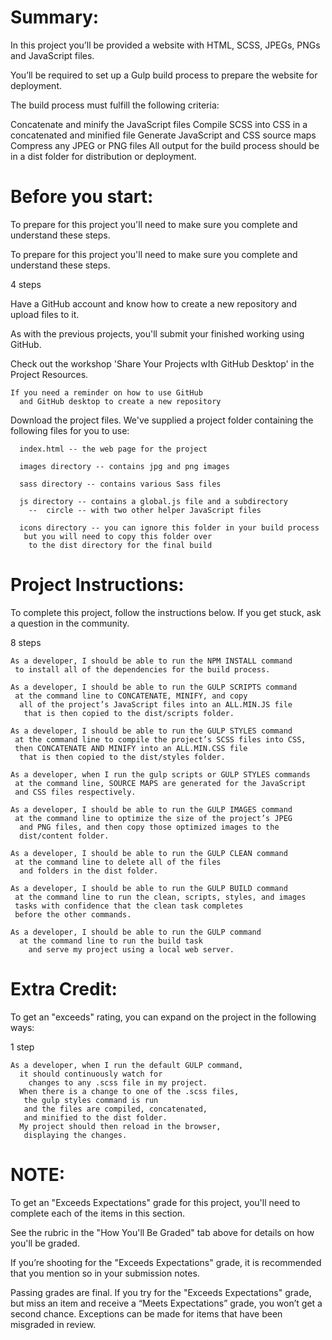 # Summary:

  In this project you’ll be provided a website with
   HTML, SCSS, JPEGs, PNGs and JavaScript files.

  You’ll be required to set up a Gulp build process
   to prepare the website for deployment.

  The build process must fulfill the following criteria:

  Concatenate and minify the JavaScript files
  Compile SCSS into CSS in a concatenated and minified file
  Generate JavaScript and CSS source maps
  Compress any JPEG or PNG files
  All output for the build process should be in a dist folder for distribution or deployment.

# Before you start:

  To prepare for this project you'll need to make sure you complete and understand these steps.

  To prepare for this project you'll need to make sure you complete and understand these steps.

  4 steps

  Have a GitHub account
    and know how to create a new repository
    and upload files to it.

  As with the previous projects,
    you'll submit your finished working using GitHub.

  Check out the workshop 'Share Your Projects wIth GitHub Desktop'
    in the Project Resources.

    If you need a reminder on how to use GitHub
      and GitHub desktop to create a new repository

  Download the project files.
  We've supplied a project folder
   containing the following files for you to use:

      index.html -- the web page for the project

      images directory -- contains jpg and png images

      sass directory -- contains various Sass files

      js directory -- contains a global.js file and a subdirectory
        --  circle -- with two other helper JavaScript files

      icons directory -- you can ignore this folder in your build process
       but you will need to copy this folder over
        to the dist directory for the final build

# Project Instructions:

  To complete this project, follow the instructions below.
    If you get stuck, ask a question in the community.

  8 steps

    As a developer, I should be able to run the NPM INSTALL command
     to install all of the dependencies for the build process.

    As a developer, I should be able to run the GULP SCRIPTS command
     at the command line to CONCATENATE, MINIFY, and copy
      all of the project’s JavaScript files into an ALL.MIN.JS file
       that is then copied to the dist/scripts folder.

    As a developer, I should be able to run the GULP STYLES command
     at the command line to compile the project’s SCSS files into CSS,
     then CONCATENATE AND MINIFY into an ALL.MIN.CSS file
      that is then copied to the dist/styles folder.

    As a developer, when I run the gulp scripts or GULP STYLES commands
     at the command line, SOURCE MAPS are generated for the JavaScript
     and CSS files respectively.

    As a developer, I should be able to run the GULP IMAGES command
     at the command line to optimize the size of the project’s JPEG
      and PNG files, and then copy those optimized images to the
      dist/content folder.

    As a developer, I should be able to run the GULP CLEAN command
     at the command line to delete all of the files
      and folders in the dist folder.

    As a developer, I should be able to run the GULP BUILD command
     at the command line to run the clean, scripts, styles, and images
     tasks with confidence that the clean task completes
     before the other commands.

    As a developer, I should be able to run the GULP command
      at the command line to run the build task
        and serve my project using a local web server.

# Extra Credit:

  To get an "exceeds" rating, you can expand on the project in the following ways:

  1 step

    As a developer, when I run the default GULP command,
      it should continuously watch for
        changes to any .scss file in my project.
      When there is a change to one of the .scss files,
       the gulp styles command is run
       and the files are compiled, concatenated,
       and minified to the dist folder.
      My project should then reload in the browser,
       displaying the changes.

# NOTE:

  To get an "Exceeds Expectations" grade for this project,
   you'll need to complete each of the items in this section.

  See the rubric in the "How You'll Be Graded" tab above
   for details on how you'll be graded.

  If you’re shooting for the "Exceeds Expectations" grade,
   it is recommended that you mention so in your submission notes.

  Passing grades are final.
   If you try for the "Exceeds Expectations" grade,
    but miss an item and receive a “Meets Expectations” grade,
    you won’t get a second chance.
    Exceptions can be made for items that have been misgraded in review.
